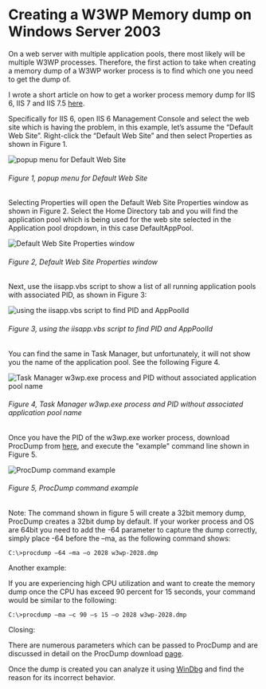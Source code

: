 # Creating a W3WP Memory dump on Windows Server 2003

On a web server with multiple application pools, there most likely will be multiple W3WP processes.  Therefore, the first action to take when creating a memory dump of a W3WP worker process is to find which one you need to get the dump of. 

I wrote a short article on how to get a worker process memory dump for IIS 6, IIS 7 and IIS 7.5 [here][LINK1].

Specifically for IIS 6, open IIS 6 Management Console and select the web site which is having the problem, in this example, let’s assume the “Default Web Site”.  Right-click the “Default Web Site” and then select Properties as shown in Figure 1.

![popup menu for Default Web Site][FIGURE1]
###### Figure 1, popup menu for Default Web Site

Selecting Properties will open the Default Web Site Properties window as shown in Figure 2.  Select the Home Directory tab and you will find the application pool which is being used for the web site selected in the Application pool dropdown, in this case DefaultAppPool.

![Default Web Site Properties window][FIGURE2]
###### Figure 2, Default Web Site Properties window

Next, use the iisapp.vbs script to show a list of all running application pools with associated PID, as shown in Figure 3:

![using the iisapp.vbs script to find PID and AppPoolId][FIGURE3]
###### Figure 3, using the iisapp.vbs script to find PID and AppPoolId

You can find the same in Task Manager, but unfortunately, it will not show you the name of the application pool.  See the following Figure 4.

![Task Manager w3wp.exe process and PID without associated application pool name][FIGURE4]
###### Figure 4, Task Manager w3wp.exe process and PID without associated application pool name

Once you have the PID of the w3wp.exe worker process, download ProcDump from [here][LINK2], and execute the "example" command line shown in Figure 5.

![ProcDump command example][FIGURE5]
###### Figure 5, ProcDump command example

Note: The command shown in figure 5 will create a 32bit memory dump, ProcDump creates a 32bit dump by default.  If your worker process and OS are 64bit you need to add the -64 parameter to capture the dump correctly, simply place -64 before the –ma, as the following command shows:

```C:\>procdump –64 –ma –o 2028 w3wp-2028.dmp```

Another example:

If you are experiencing high CPU utilization and want to create the memory dump once the CPU has exceed 90 percent for 15 seconds, your command would be similar to the following:

```C:\>procdump –ma –c 90 –s 15 –o 2028 w3wp-2028.dmp```

Closing:

There are numerous parameters which can be passed to ProcDump and are discussed in detail on the ProcDump download [page][LINK3].

Once the dump is created you can analyze it using [WinDbg][LINK4] and find the reason for its incorrect behavior.

[LINK1]: 2011-12-finding-the-w3wp-worker-process-pid-and-associated-id.md
[LINK2]: http://technet.microsoft.com/en-us/sysinternals/dd996900
[LINK3]: http://technet.microsoft.com/en-us/sysinternals/dd996900
[LINK4]: http://msdn.microsoft.com/en-us/windows/hardware/gg463009

[FIGURE1]: ../images/2011/msdn-0039.png "Figure 1, popup menu for Default Web Site"
[FIGURE2]: ../images/2011/msdn-0040.png "Figure 2, Default Web Site Properties window"
[FIGURE3]: ../images/2011/msdn-0041.png "Figure 3, using the iisapp.vbs script to find PID and AppPoolId"
[FIGURE4]: ../images/2011/msdn-0042.png "Figure 4, Task Manager w3wp.exe process and PID without associated application pool name"
[FIGURE5]: ../images/2011/msdn-0043.png "Figure 5, ProcDump command example"
